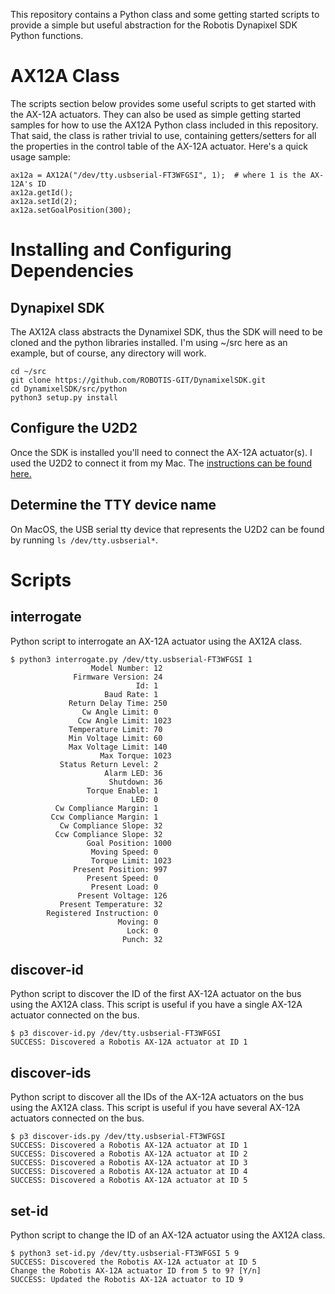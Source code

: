 This repository contains a Python class and some getting started
scripts to provide a simple but useful abstraction for the Robotis
Dynapixel SDK Python functions.



# AX12A Class

The scripts section below provides some useful scripts to get started
with the AX-12A actuators.  They can also be used as simple getting
started samples for how to use the AX12A Python class included in this
repository.  That said, the class is rather trivial to use, containing
getters/setters for all the properties in the control table of the
AX-12A actuator.  Here's a quick usage sample:

```
ax12a = AX12A("/dev/tty.usbserial-FT3WFGSI", 1);  # where 1 is the AX-12A's ID
ax12a.getId();
ax12a.setId(2);
ax12a.setGoalPosition(300);
```



# Installing and Configuring Dependencies

## Dynapixel SDK

The AX12A class abstracts the Dynamixel SDK, thus the SDK will need to
be cloned and the python libraries installed.  I'm using ~/src here as
an example, but of course, any directory will work.

```
cd ~/src
git clone https://github.com/ROBOTIS-GIT/DynamixelSDK.git
cd DynamixelSDK/src/python
python3 setup.py install
```



## Configure the U2D2

Once the SDK is installed you'll need to connect the AX-12A
actuator(s).  I used the U2D2 to connect it from my Mac.  The
[instructions can be found here.](https://emanual.robotis.com/docs/en/parts/interface/u2d2)



## Determine the TTY device name

On MacOS, the USB serial tty device that represents the U2D2 can be
found by running `ls /dev/tty.usbserial*`.



# Scripts

## interrogate

Python script to interrogate an AX-12A actuator using the AX12A class.

```
$ python3 interrogate.py /dev/tty.usbserial-FT3WFGSI 1
                  Model Number: 12
              Firmware Version: 24
                            Id: 1
                     Baud Rate: 1
             Return Delay Time: 250
                Cw Angle Limit: 0
               Ccw Angle Limit: 1023
             Temperature Limit: 70
             Min Voltage Limit: 60
             Max Voltage Limit: 140
                    Max Torque: 1023
           Status Return Level: 2
                     Alarm LED: 36
                      Shutdown: 36
                 Torque Enable: 1
                           LED: 0
          Cw Compliance Margin: 1
         Ccw Compliance Margin: 1
           Cw Compliance Slope: 32
          Ccw Compliance Slope: 32
                 Goal Position: 1000
                  Moving Speed: 0
                  Torque Limit: 1023
              Present Position: 997
                 Present Speed: 0
                  Present Load: 0
               Present Voltage: 126
           Present Temperature: 32
        Registered Instruction: 0
                        Moving: 0
                          Lock: 0
                         Punch: 32
```


## discover-id

Python script to discover the ID of the first AX-12A actuator on the
bus using the AX12A class.  This script is useful if you have a single
AX-12A actuator connected on the bus.

```
$ p3 discover-id.py /dev/tty.usbserial-FT3WFGSI
SUCCESS: Discovered a Robotis AX-12A actuator at ID 1
```



## discover-ids

Python script to discover all the IDs of the AX-12A actuators on the
bus using the AX12A class.  This script is useful if you have several
AX-12A actuators connected on the bus.

```
$ p3 discover-ids.py /dev/tty.usbserial-FT3WFGSI
SUCCESS: Discovered a Robotis AX-12A actuator at ID 1
SUCCESS: Discovered a Robotis AX-12A actuator at ID 2
SUCCESS: Discovered a Robotis AX-12A actuator at ID 3
SUCCESS: Discovered a Robotis AX-12A actuator at ID 4
SUCCESS: Discovered a Robotis AX-12A actuator at ID 5
```



## set-id

Python script to change the ID of an AX-12A actuator using the AX12A class.

```
$ python3 set-id.py /dev/tty.usbserial-FT3WFGSI 5 9
SUCCESS: Discovered the Robotis AX-12A actuator at ID 5
Change the Robotis AX-12A actuator ID from 5 to 9? [Y/n]
SUCCESS: Updated the Robotis AX-12A actuator to ID 9
```
